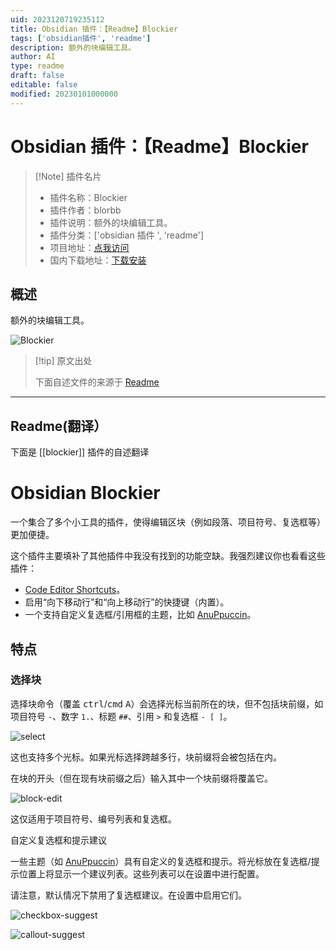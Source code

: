 ```yaml
---
uid: 2023120719235112
title: Obsidian 插件：【Readme】Blockier
tags: ['obsidian插件', 'readme']
description: 额外的块编辑工具。
author: AI
type: readme
draft: false
editable: false
modified: 20230101000000
---
```


# Obsidian 插件：【Readme】Blockier

> [!Note] 插件名片
> - 插件名称：Blockier
> - 插件作者：blorbb
> - 插件说明：额外的块编辑工具。
> - 插件分类：['obsidian 插件 ', 'readme']
> - 项目地址：[点我访问](https://github.com/blorbb/obsidian-blockier)
> - 国内下载地址：[下载安装](https://pkmer.cn/products/plugin/pluginMarket/?blockier)

## 概述

额外的块编辑工具。

![Blockier](https://cdn.pkmer.cn/covers/blockier.gif!pkmer)

> [!tip] 原文出处
>
>下面自述文件的来源于 [Readme](https://ghproxy.net/https://raw.githubusercontent.com/blorbb/obsidian-blockier/master/README.md)
>

---

## Readme(翻译）

下面是 [[blockier]] 插件的自述翻译

# Obsidian Blockier

一个集合了多个小工具的插件，使得编辑区块（例如段落、项目符号、复选框等）更加便捷。

这个插件主要填补了其他插件中我没有找到的功能空缺。我强烈建议你也看看这些插件：

- [Code Editor Shortcuts](https://github.com/timhor/obsidian-editor-shortcuts)。
- 启用“向下移动行”和“向上移动行”的快捷键（内置）。
- 一个支持自定义复选框/引用框的主题，比如 [AnuPpuccin](https://github.com/AnubisNekhet/AnuPpuccin)。

## 特点

### 选择块

选择块命令（覆盖 <kbd>ctrl</kbd>/<kbd>cmd</kbd> <kbd>A</kbd>）会选择光标当前所在的块，但不包括块前缀，如项目符号 `-`、数字 `1.`、标题 `##`、引用 `>` 和复选框 `- [ ]`。

![select](https://cdn.pkmer.cn/covers/blockier_1_0.gif!pkmer)

这也支持多个光标。如果光标选择跨越多行，块前缀将会被包括在内。

在块的开头（但在现有块前缀之后）输入其中一个块前缀将覆盖它。

![block-edit](https://cdn.pkmer.cn/covers/blockier_1_1.gif!pkmer)

这仅适用于项目符号、编号列表和复选框。

自定义复选框和提示建议

一些主题（如 [AnuPpuccin](https://github.com/AnubisNekhet/AnuPpuccin)）具有自定义的复选框和提示。将光标放在复选框/提示位置上将显示一个建议列表。这些列表可以在设置中进行配置。

请注意，默认情况下禁用了复选框建议。在设置中启用它们。

![checkbox-suggest](https://cdn.pkmer.cn/covers/blockier_1_2.png!pkmer)

![callout-suggest](https://cdn.pkmer.cn/covers/blockier_1_3.png!pkmer)
